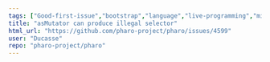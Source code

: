 ```yaml
---
tags: ["Good-first-issue","bootstrap","language","live-programming","mit","object-oriented-programming","pharo","reflective","tools"]
title: "asMutator can produce illegal selector"
html_url: "https://github.com/pharo-project/pharo/issues/4599"
user: "Ducasse"
repo: "pharo-project/pharo"
---
```


